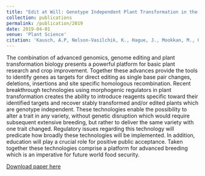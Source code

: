 ```yaml
---
title: "Edit at Will: Genotype Independent Plant Transformation in the Era of Advanced Genomics and Genome Editing"
collection: publications
permalink: /publication/2019
date: 2019-04-01
venue: 'Plant Science'
citation: 'Kausch, A.P, Nelson-Vasilchik, K., Hague, J., Mookkan, M., Quemada, H., Dellaporta, S., Fragoso, C., Zhang, A. 2019. Edit at Will: Genotype Independent Plant Transformation in the Era of Advanced Genomics and Genome Editing. Plant Science 218: 186-205'
---
```


The combination of advanced genomics, genome editing and plant transformation biology presents a powerful platform for basic plant research and crop improvement. Together these advances provide the tools to identify genes as targets for direct editing as single base pair changes, deletions, insertions and site specific homologous recombination. Recent breakthrough technologies using morphogenic regulators in plant transformation creates the ability to introduce reagents specific toward their identified targets and recover stably transformed and/or edited plants which are genotype independent. These technologies enable the possibility to alter a trait in any variety, without genetic disruption which would require subsequent extensive breeding, but rather to deliver the same variety with one trait changed. Regulatory issues regarding this technology will predicate how broadly these technologies will be implemented. In addition, education will play a crucial role for positive public acceptance. Taken together these technologies comprise a platform for advanced breeding which is an imperative for future world food security.

[Download paper here](http://academicpages.github.io/files/paper1.pdf)

